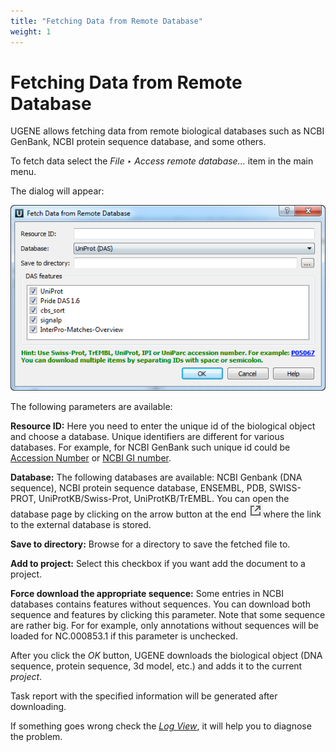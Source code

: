```yaml
---
title: "Fetching Data from Remote Database"
weight: 1
---
```



# Fetching Data from Remote Database

UGENE allows fetching data from remote biological databases such as NCBI GenBank, NCBI protein sequence database, and some others.

To fetch data select the _File ‣ Access remote database..._ item in the main menu.

The dialog will appear:


![](/images/65929340/65929342.png)



The following parameters are available:

**Resource ID:**  Here you need to enter the unique id of the biological object and choose a database.  Unique identifiers are different for various databases. For example, for NCBI GenBank such unique id could be [Accession Number](http://en.wikipedia.org/wiki/Accession_number_%28bioinformatics%29) or [NCBI GI number](http://www.ncbi.nlm.nih.gov/Sitemap/sequenceIDs.html).

**Database:**  The following databases are available: NCBI Genbank (DNA sequence), NCBI protein sequence database, ENSEMBL, PDB, SWISS-PROT, UniProtKB/Swiss-Prot, UniProtKB/TrEMBL. You can open the database page by clicking on the arrow button at the end ![](/images/65929340/96665748.png)where the link to the external database is stored.

**Save to directory:**  Browse for a directory to save the fetched file to.

**Add to project:**  Select this checkbox if you want add the document to a project.

**Force download the appropriate sequence:** Some entries in NCBI databases contains features without sequences. You can download both sequence and features by clicking this parameter. Note that some sequence are rather big. For for example, only annotations without sequences will be loaded for NC.000853.1 if this parameter is unchecked.

After you click the _OK_ button, UGENE downloads the biological object (DNA sequence, protein sequence, 3d model, etc.) and adds it to the current _project_.

Task report with the specified information will be generated after downloading.

If something goes wrong check the [_Log View_](log-view.md), it will help you to diagnose the problem.
